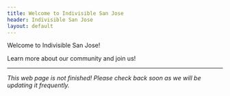 ```yaml
---
title: Welcome to Indivisible San Jose
header: Indivisible San Jose
layout: default
---
```


Welcome to Indivisible San Jose!

Learn more about our community and join us!

---

*This web page is not finished!  Please check back soon as we will be updating it frequently.*